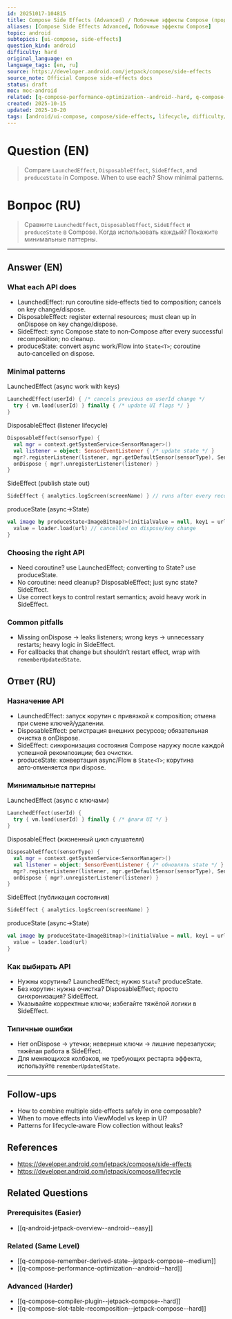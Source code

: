 ```yaml
---
id: 20251017-104815
title: Compose Side Effects (Advanced) / Побочные эффекты Compose (продвинуто)
aliases: [Compose Side Effects Advanced, Побочные эффекты Compose]
topic: android
subtopics: [ui-compose, side-effects]
question_kind: android
difficulty: hard
original_language: en
language_tags: [en, ru]
source: https://developer.android.com/jetpack/compose/side-effects
source_note: Official Compose side‑effects docs
status: draft
moc: moc-android
related: [q-compose-performance-optimization--android--hard, q-compose-compiler-plugin--jetpack-compose--hard, q-compose-remember-derived-state--jetpack-compose--medium]
created: 2025-10-15
updated: 2025-10-20
tags: [android/ui-compose, compose/side-effects, lifecycle, difficulty/hard]
---
```

# Question (EN)
> Compare `LaunchedEffect`, `DisposableEffect`, `SideEffect`, and `produceState` in Compose. When to use each? Show minimal patterns.

# Вопрос (RU)
> Сравните `LaunchedEffect`, `DisposableEffect`, `SideEffect` и `produceState` в Compose. Когда использовать каждый? Покажите минимальные паттерны.

---

## Answer (EN)

### What each API does
- LaunchedEffect: run coroutine side‑effects tied to composition; cancels on key change/dispose.
- DisposableEffect: register external resources; must clean up in onDispose on key change/dispose.
- SideEffect: sync Compose state to non‑Compose after every successful recomposition; no cleanup.
- produceState: convert async work/Flow into `State<T>`; coroutine auto‑cancelled on dispose.

### Minimal patterns

LaunchedEffect (async work with keys)
```kotlin
LaunchedEffect(userId) { /* cancels previous on userId change */
  try { vm.load(userId) } finally { /* update UI flags */ }
}
```

DisposableEffect (listener lifecycle)
```kotlin
DisposableEffect(sensorType) {
  val mgr = context.getSystemService<SensorManager>()
  val listener = object: SensorEventListener { /* update state */ }
  mgr?.registerListener(listener, mgr.getDefaultSensor(sensorType), SensorManager.SENSOR_DELAY_NORMAL)
  onDispose { mgr?.unregisterListener(listener) }
}
```

SideEffect (publish state out)
```kotlin
SideEffect { analytics.logScreen(screenName) } // runs after every recomposition
```

produceState (async→State)
```kotlin
val image by produceState<ImageBitmap?>(initialValue = null, key1 = url) {
  value = loader.load(url) // cancelled on dispose/key change
}
```

### Choosing the right API
- Need coroutine? use LaunchedEffect; converting to State? use produceState.
- No coroutine: need cleanup? DisposableEffect; just sync state? SideEffect.
- Use correct keys to control restart semantics; avoid heavy work in SideEffect.

### Common pitfalls
- Missing onDispose → leaks listeners; wrong keys → unnecessary restarts; heavy logic in SideEffect.
- For callbacks that change but shouldn’t restart effect, wrap with `rememberUpdatedState`.

## Ответ (RU)

### Назначение API
- LaunchedEffect: запуск корутин с привязкой к composition; отмена при смене ключей/удалении.
- DisposableEffect: регистрация внешних ресурсов; обязательная очистка в onDispose.
- SideEffect: синхронизация состояния Compose наружу после каждой успешной рекомпозиции; без очистки.
- produceState: конвертация async/Flow в `State<T>`; корутина авто‑отменяется при dispose.

### Минимальные паттерны

LaunchedEffect (async с ключами)
```kotlin
LaunchedEffect(userId) {
  try { vm.load(userId) } finally { /* флаги UI */ }
}
```

DisposableEffect (жизненный цикл слушателя)
```kotlin
DisposableEffect(sensorType) {
  val mgr = context.getSystemService<SensorManager>()
  val listener = object: SensorEventListener { /* обновлять state */ }
  mgr?.registerListener(listener, mgr.getDefaultSensor(sensorType), SensorManager.SENSOR_DELAY_NORMAL)
  onDispose { mgr?.unregisterListener(listener) }
}
```

SideEffect (публикация состояния)
```kotlin
SideEffect { analytics.logScreen(screenName) }
```

produceState (async→State)
```kotlin
val image by produceState<ImageBitmap?>(initialValue = null, key1 = url) {
  value = loader.load(url)
}
```

### Как выбирать API
- Нужны корутины? LaunchedEffect; нужно `State`? produceState.
- Без корутин: нужна очистка? DisposableEffect; просто синхронизация? SideEffect.
- Указывайте корректные ключи; избегайте тяжёлой логики в SideEffect.

### Типичные ошибки
- Нет onDispose → утечки; неверные ключи → лишние перезапуски; тяжёлая работа в SideEffect.
- Для меняющихся колбэков, не требующих рестарта эффекта, используйте `rememberUpdatedState`.

---

## Follow-ups
- How to combine multiple side‑effects safely in one composable?
- When to move effects into ViewModel vs keep in UI?
- Patterns for lifecycle‑aware Flow collection without leaks?

## References
- https://developer.android.com/jetpack/compose/side-effects
- https://developer.android.com/jetpack/compose/lifecycle

## Related Questions

### Prerequisites (Easier)
- [[q-android-jetpack-overview--android--easy]]

### Related (Same Level)
- [[q-compose-remember-derived-state--jetpack-compose--medium]]
- [[q-compose-performance-optimization--android--hard]]

### Advanced (Harder)
- [[q-compose-compiler-plugin--jetpack-compose--hard]]
- [[q-compose-slot-table-recomposition--jetpack-compose--hard]]

